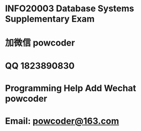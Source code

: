 # INFO20003 Database Systems Supplementary Exam
# 加微信 powcoder

# QQ 1823890830

# Programming Help Add Wechat powcoder

# Email: powcoder@163.com

